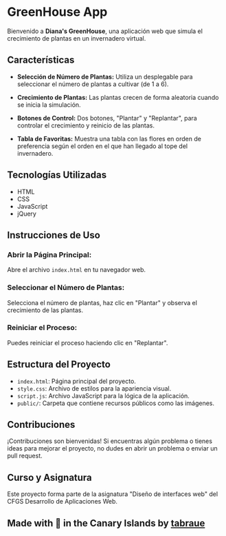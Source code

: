 # GreenHouse App

Bienvenido a **Diana's GreenHouse**, una aplicación web que simula el crecimiento de plantas en un invernadero virtual.

## Características

- **Selección de Número de Plantas:** Utiliza un desplegable para seleccionar el número de plantas a cultivar (de 1 a 6).

- **Crecimiento de Plantas:** Las plantas crecen de forma aleatoria cuando se inicia la simulación.

- **Botones de Control:** Dos botones, "Plantar" y "Replantar", para controlar el crecimiento y reinicio de las plantas.

- **Tabla de Favoritas:** Muestra una tabla con las flores en orden de preferencia según el orden en el que han llegado al tope del invernadero.


## Tecnologías Utilizadas

- HTML
- CSS
- JavaScript
- jQuery


## Instrucciones de Uso

### Abrir la Página Principal:

Abre el archivo `index.html` en tu navegador web.

### Seleccionar el Número de Plantas:

Selecciona el número de plantas, haz clic en "Plantar" y observa el crecimiento de las plantas.

### Reiniciar el Proceso:

Puedes reiniciar el proceso haciendo clic en "Replantar".

## Estructura del Proyecto

- `index.html`: Página principal del proyecto.
- `style.css`: Archivo de estilos para la apariencia visual.
- `script.js`: Archivo JavaScript para la lógica de la aplicación.
- `public/`: Carpeta que contiene recursos públicos como las imágenes.

## Contribuciones

¡Contribuciones son bienvenidas! Si encuentras algún problema o tienes ideas para mejorar el proyecto, no dudes en abrir un problema o enviar un pull request.

## Curso y Asignatura

Este proyecto forma parte de la asignatura "Diseño de interfaces web" del CFGS Desarrollo de Aplicaciones Web.

## Made with 🤍 in the Canary Islands by [tabraue](https://github.com/tabraue)